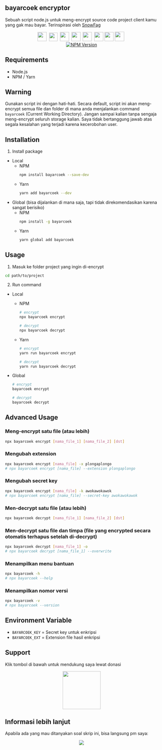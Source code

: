 ## bayarcoek encryptor

Sebuah script node.js untuk meng-encrypt source code project client kamu yang gak mau bayar. Terinspirasi oleh [SnowFag](https://github.com/py7hon)

<p align=center>
  <a href="https://facebook.com/tfkhdyt142"><img height="30" src="https://upload.wikimedia.org/wikipedia/commons/5/51/Facebook_f_logo_%282019%29.svg"></a>&nbsp;
  <a href="https://twitter.com/tfkhdyt"><img height="28" src="https://upload.wikimedia.org/wikipedia/en/6/60/Twitter_Logo_as_of_2021.svg"></a>&nbsp;
  <a href="https://instagram.com/_tfkhdyt_"><img height="30" src="https://upload.wikimedia.org/wikipedia/commons/e/e7/Instagram_logo_2016.svg"></a>&nbsp;
  <a href="https://youtube.com/tfkhdyt"><img height="30" src="https://upload.wikimedia.org/wikipedia/commons/a/a0/YouTube_social_red_circle_%282017%29.svg"></a>&nbsp;
  <a href="https://t.me/tfkhdyt"><img height="30" src="https://upload.wikimedia.org/wikipedia/commons/8/83/Telegram_2019_Logo.svg"></a>&nbsp;
  <a href="https://www.linkedin.com/mwlite/in/taufik-hidayat-6793aa200"><img height="30" src="https://upload.wikimedia.org/wikipedia/commons/8/81/LinkedIn_icon.svg"></a>
  <a href="https://pddikti.kemdikbud.go.id/data_mahasiswa/QUUyNzdEMjktNDk0Ri00RTlDLUE4NzgtNkUwRDBDRjIxOUNB"><img height="30" src="https://i.postimg.cc/YSB2c3DG/1619598282440.png"></a>
  <a href="https://tfkhdyt.my.id/"><img height="31" src="https://www.svgrepo.com/show/295345/internet.svg"></a>&nbsp; <br>
  <a href="https://www.npmjs.com/package/bayarcoek"><img src="https://badge.fury.io/js/bayarcoek.svg" alt="NPM Version"/><a>
</p>

## Requirements

- Node.js
- NPM / Yarn

## Warning

Gunakan script ini dengan hati-hati.
Secara default, script ini akan meng-encrypt semua file dan folder di mana anda menjalankan command `bayarcoek` (Current Working Directory).
Jangan sampai kalian tanpa sengaja meng-encrypt seluruh storage kalian.
Saya tidak bertanggung jawab atas segala kesalahan yang terjadi karena kecerobohan user.

## Installation

1. Install package

- Local
  - NPM
    ```bash
    npm install bayarcoek --save-dev
    ```
  - Yarn
    ```bash
    yarn add bayarcoek --dev
    ```
- Global (bisa dijalankan di mana saja, tapi tidak direkomendasikan karena sangat berisiko)
  - NPM
    ```bash
    npm install -g bayarcoek
    ```
  - Yarn
    ```bash
    yarn global add bayarcoek
    ```

## Usage

1. Masuk ke folder project yang ingin di-encrypt

```bash
cd path/to/project
```

2. Run command

- Local

  - NPM

    ```bash
    # encrypt
    npx bayarcoek encrypt

    # decrypt
    npx bayarcoek decrypt
    ```

  - Yarn

    ```bash
    # encrypt
    yarn run bayarcoek encrypt

    # decrypt
    yarn run bayarcoek decrypt
    ```

- Global

  ```bash
  # encrypt
  bayarcoek encrypt

  # decrypt
  bayarcoek decrypt
  ```

## Advanced Usage

### Meng-encrypt satu file (atau lebih)

```bash
npx bayarcoek encrypt [nama_file_1] [nama_file_2] [dst]
```

### Mengubah extension

```bash
npx bayarcoek encrypt [nama_file] -x plongaplongo
# npx bayarcoek encrypt [nama_file] --extension plongaplongo
```

### Mengubah secret key

```bash
npx bayarcoek encrypt [nama_file] -k awokawokawok
# npx bayarcoek encrypt [nama_file] --secret-key awokawokawok
```

### Men-decrypt satu file (atau lebih)

```bash
npx bayarcoek decrypt [nama_file_1] [nama_file_2] [dst]
```

### Men-decrypt satu file dan timpa (file yang encrypted secara otomatis terhapus setelah di-decrypt)

```bash
npx bayarcoek decrypt [nama_file_1] -o
# npx bayarcoek decrypt [nama_file_1] --overwrite
```

### Menampilkan menu bantuan

```bash
npx bayarcoek -h
# npx bayarcoek --help
```

### Menampilkan nomor versi

```bash
npx bayarcoek -v
# npx bayarcoek --version
```

## Environment Variable

- `BAYARCOEK_KEY` = Secret key untuk enkripsi
- `BAYARCOEK_EXT` = Extension file hasil enkripsi

## Support

Klik tombol di bawah untuk mendukung saya lewat donasi

<p align="center">
  <a href="https://donate.tfkhdyt.my.id/">
    <img src="https://i.postimg.cc/jjRDbZQx/1621036430601.png" width="125px">
  </a>
</p>

## Informasi lebih lanjut

Apabila ada yang mau ditanyakan soal skrip ini, bisa langsung pm saya:

<p align=center>
<a href="https://linktr.ee/tfkhdyt" target="_blank"><img src="https://img.shields.io/badge/Contact-me-green?style=for-the-badge"/></a>
</p>
